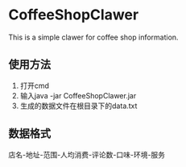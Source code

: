 # CoffeeShopClawer
This is a simple clawer for coffee shop information.

## 使用方法
1. 打开cmd
2. 输入java -jar CoffeeShopClawer.jar
3. 生成的数据文件在根目录下的data.txt

## 数据格式
店名-地址-范围-人均消费-评论数-口味-环境-服务